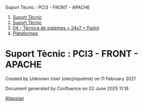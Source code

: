 Suport Tècnic : PCI3 - FRONT - APACHE  

1.  [Suport Tècnic](index.html)
2.  [Suport Tècnic](13893782.html)
3.  [04 - Tècnica de sistemes + 24x7 + Padró](26313202.html)
4.  [Plataformes](Plataformes_41520520.html)

Suport Tècnic : PCI3 - FRONT - APACHE
=====================================

Created by Unknown User (otecjriquelme) on 11 February 2021

Document generated by Confluence on 02 June 2025 11:16

[Atlassian](http://www.atlassian.com/)